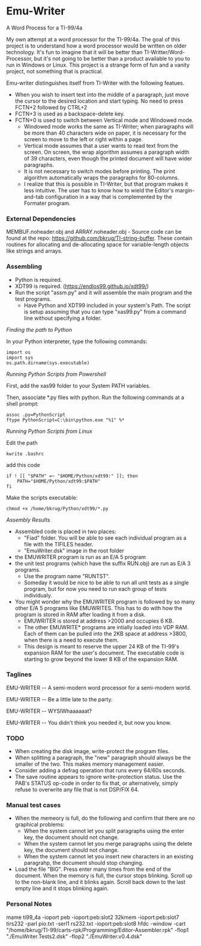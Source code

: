 # Emu-Writer
A Word Process for a TI-99/4a

My own attempt at a word processor for the TI-99/4a.
The goal of this project is to understand how a word processor would be written on older technology.
It's fun to imagine that it will be better than TI-Writter/Word-Processor,
but it's not going to be better than a product available to you to run in Windows or Linux.
This project is a strange form of fun and a vanity project, not something that is practical.

Emu-writer distinguishes itself from TI-Writer with the following featues.

* When you wish to insert text into the middle of a paragraph, just move the cursor to the desired location and start typing.
No need to press FCTN+2 followed by CTRL+2
* FCTN+3 is used as a backspace-delete key.
* FCTN+0 is used to switch between Vertical mode and Windowed mode.
  * Windowed mode works the same as TI-Writer;
when paragraphs will be more than 40 characters wide on paper,
it is necessary for the screen to move to the left or right within a page.
  * Vertical mode assumes that a user wants to read text from the screen.
On screen, the wrap algorithm assumes a paragraph width of 39 characters,
even though the printed document will have wider paragraphs.
  * It is not necessary to switch modes before printing.
The print algorithm automatically wraps the paragraphs for 80-columns.
  * I realize that this is possible in TI-Writer, but that program makes it less intuitive.
The user has to know how to wield the Editor's margin-and-tab configuration in a way that is complemented by the Formater program.

### External Dependencies

MEMBUF.noheader.obj and ARRAY.noheader.obj - Source code can be found at the repo: https://github.com/bkrug/TI-string-buffer.
These contain routines for allocating and de-allocating space for variable-length objects like strings and arrays.

### Assembling

* Python is required.
* XDT99 is required. (https://endlos99.github.io/xdt99/)
* Run the script "assm.py" and it will assemble the main program and the test programs.
  * Have Python and XDT99 included in your system's Path. The script is setup assuming that you can type "xas99.py" from a command line without specifying a folder.
 
*Finding the path to Python*

In your Python interpreter, type the following commands:

```
import os
import sys
os.path.dirname(sys.executable)
```

*Running Python Scripts from Powershell*

First, add the xas99 folder to your System PATH variables.

Then, associate *.py files with python.
Run the following commands at a shell prompt:

```
assoc .py=PythonScript
ftype PythonScript=C:\bin\python.exe "%1" %*
```

*Running Python Scripts from Linux*

Edit the path
```
kwrite .bashrc
```
add this code
```
if ! [[ "$PATH" =~ "$HOME/Python/xdt99:" ]]; then
    PATH="$HOME/Python/xdt99:$PATH"
fi
```

Make the scripts executable:
```
chmod +x /home/bkrug/Python/xdt99/*.py
```

*Assembly Results*

* Assembled code is placed in two places:
  * "Fiad" folder. You will be able to see each individual program as a file with the TIFILES header. 
  * "EmuWriter.dsk" image in the root folder
* the EMUWRITER program is run as an E/A 5 program
* the unit test programs (which have the suffix RUN.obj) are run as E/A 3 programs.
  * Use the program name "RUNTST".
  * Someday it would be nice to be able to run all unit tests as a single program, but for now you need to run each group of tests individualy.
* You might wonder why the EMUWRITER program is followed by so many other E/A 5 programs like EMUWRITES. This has to do with how the program is stored in RAM after loading it from a disk.
  * EMUWRITER is stored at address >2000 and occupies 6 KB.
  * The other EMUWRITE* programs are intially loaded into VDP RAM. Each of them can be pulled into the 2KB space at address >3800, when there is a need to execute them.
  * This design is meant to reserve the upper 24 KB of the TI-99's expansion RAM for the user's document. The executable code is starting to grow beyond the lower 8 KB of the expansion RAM.

### Taglines

EMU-WRITER -- A semi-modern word processor for a semi-modern world.

EMU-WRITER -- Be a little late to the party.

EMU-WRITER -- WYSIWhaaaaaat?

EMU-WRITER -- You didn't think you needed it, but now you know.

### TODO

* When creating the disk image, write-protect the program files.
* When splitting a paragraph, the "new" paragraph should always be the smaller of the two. This makes memory management easier.
* Consider adding a defrag operation that runs every 64/60s seconds.
* The save routine appears to ignore write-protection status. Use the PAB's STATUS op-code in order to fix that, or alternatively, simply refuse to overwrite any file that is not DSP/FIX 64.

### Manual test cases

* When the memeory is full, do the following and confirm that there are no graphical problems:
  * When the system cannot let you split paragraphs using the enter key, the document should not change.
  * When the system cannot let you merge paragraphs using the delete key, the document should not change.
  * When the system cannot let you insert new characters in an existing paragrahp, the document should stop changing.
* Load the file "BIG". Press enter many times from the end of the document.
When the memory is full, the cursor stops blinking. Scroll up to the non-blank line, and it blinks again.
Scroll back down to the last empty line and it stops blinking again.

### Personal Notes

mame ti99_4a -ioport peb -ioport:peb:slot2 32kmem -ioport:peb:slot7 tirs232 -parl pio.txt -serl1 rs232.txt -ioport:peb:slot8 hfdc -window -cart "/home/bkrug/TI-99/carts-rpk/Programming/Editor-Assembler.rpk" -flop1 "./EmuWriter.Tests2.dsk" -flop2 "./EmuWriter.v0.4.dsk" 